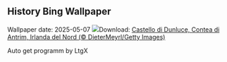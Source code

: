 ## History Bing Wallpaper
Wallpaper date: 2025-05-07
![](https://www.bing.com/th?id=OHR.DunluceIreland_IT-IT8360348588_UHD.jpg&w=1000)Download: [Castello di Dunluce, Contea di Antrim, Irlanda del Nord (© DieterMeyrl/Getty Images)](https://www.bing.com/th?id=OHR.DunluceIreland_IT-IT8360348588_UHD.jpg)

Auto get programm by LtgX
